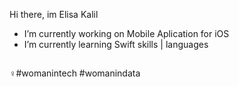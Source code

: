 Hi there, im Elisa Kalil

- I’m currently working on Mobile Aplication for iOS
- I’m currently learning Swift skills | languages
##
♀️#womanintech #womanindata
 

